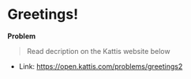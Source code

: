 # Greetings!

**Problem**
>Read decription on the Kattis website below

- Link: https://open.kattis.com/problems/greetings2